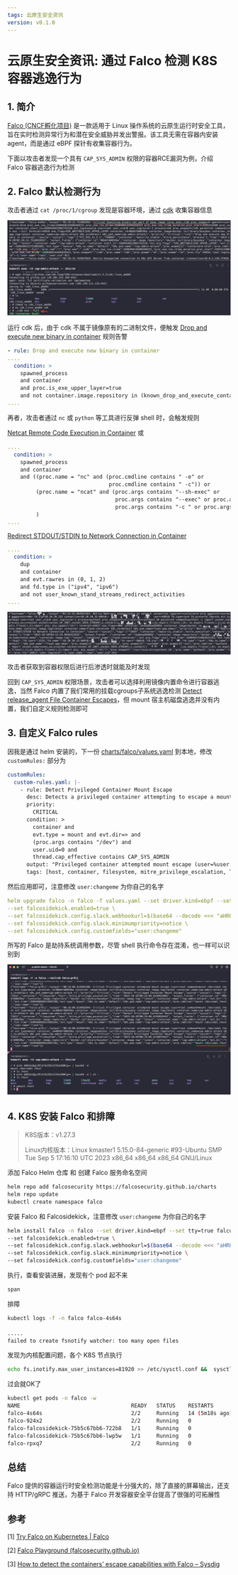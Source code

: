```yaml
---
tags: 云原生安全资讯
version: v0.1.0
---
```

# 云原生安全资讯: 通过 Falco 检测 K8S 容器逃逸行为

## 1. 简介

[Falco (CNCF孵化项目)](https://github.com/falcosecurity/falco) 是一款适用于 Linux 操作系统的云原生运行时安全工具，旨在实时检测异常行为和潜在安全威胁并发出警报。该工具无需在容器内安装agent，而是通过 eBPF 探针有收集容器行为。

下面以攻击者发现一个具有 `CAP_SYS_ADMIN` 权限的容器RCE漏洞为例，介绍 Falco 容器逃逸行为检测

## 2. Falco 默认检测行为

攻击者通过 `cat /proc/1/cgroup` 发现是容器环境，通过 [cdk](https://github.com/cdk-team/CDK) 收集容器信息

![1698460544954](image/2023.10.28_通过Falco检测K8S容器逃逸行为/1698460544954.png)

运行 cdk 后，由于 cdk 不属于镜像原有的二进制文件，便触发 [Drop and execute new binary in container](https://github.com/falcosecurity/rules/blob/falco-rules-2.0.0/rules/falco_rules.yaml#L1171) 规则告警

```yaml
- rule: Drop and execute new binary in container
....
  condition: >
    spawned_process
    and container
    and proc.is_exe_upper_layer=true 
    and not container.image.repository in (known_drop_and_execute_containers)
....
```

再者，攻击者通过 `nc` 或 `python` 等工具进行反弹 shell 时，会触发规则

[Netcat Remote Code Execution in Container](https://github.com/falcosecurity/rules/blob/falco-rules-2.0.0/rules/falco_rules.yaml#L842-L860) 或

```yaml
....
  condition: >
    spawned_process 
    and container 
    and ((proc.name = "nc" and (proc.cmdline contains " -e" or 
                                proc.cmdline contains " -c")) or
         (proc.name = "ncat" and (proc.args contains "--sh-exec" or 
                                  proc.args contains "--exec" or proc.args contains "-e " or
                                  proc.args contains "-c " or proc.args contains "--lua-exec"))
         )
....
```

[Redirect STDOUT/STDIN to Network Connection in Container](https://github.com/falcosecurity/rules/blob/falco-rules-2.0.0/rules/falco_rules.yaml#L1018-L1034)

```yaml
....
  condition: > 
    dup 
    and container 
    and evt.rawres in (0, 1, 2) 
    and fd.type in ("ipv4", "ipv6") 
    and not user_known_stand_streams_redirect_activities
....
```

![1698468600557](image/2023.10.28_通过Falco检测K8S容器逃逸行为/1698468600557.png)

攻击者获取到容器权限后进行后渗透时就能及时发现


回到 `CAP_SYS_ADMIN` 权限场景，攻击者可以选择利用镜像内置命令进行容器逃逸，当然 Falco 内置了我们常用的挂载cgroups子系统逃逸检测 [Detect release_agent File Container Escapes](https://github.com/falcosecurity/rules/blob/falco-rules-2.0.0/rules/falco_rules.yaml#L1066-L1079)，但 mount 宿主机磁盘逃逸并没有内置，我们自定义规则检测即可

## 3. 自定义 Falco rules

因我是通过 helm 安装的，下一份 [charts/falco/values.yaml](https://github.com/falcosecurity/charts/blob/master/charts/falco/values.yaml) 到本地，修改 `customRules:` 部分为

```yaml
customRules:
  custom-rules.yaml: |-
    - rule: Detect Privileged Container Mount Escape
      desc: Detects a privileged container attempting to escape a mount namespace.
      priority:
        CRITICAL
      condition: >
        container and
        evt.type = mount and evt.dir=> and
        (proc.args contains "/dev") and
        user.uid=0 and
        thread.cap_effective contains CAP_SYS_ADMIN
      output: "Privileged container attempted mount escape (user=%user.name command=%proc.cmdline evt_type=%evt.type %container.info %evt.dir)"
      tags: [host, container, filesystem, mitre_privilege_escalation, T1611]
```

然后应用即可，注意修改 `user:changeme` 为你自己的名字

```yaml
helm upgrade falco -n falco -f values.yaml --set driver.kind=ebpf --set tty=true falcosecurity/falco \
--set falcosidekick.enabled=true \
--set falcosidekick.config.slack.webhookurl=$(base64 --decode <<< "aHR0cHM6Ly9ob29rcy5zbGFjay5jb20vc2VydmljZXMvVDA0QUhTRktMTTgvQjA1SzA3NkgyNlMvV2ZHRGQ5MFFDcENwNnFzNmFKNkV0dEg4") \
--set falcosidekick.config.slack.minimumpriority=notice \
--set falcosidekick.config.customfields="user:changeme"
```

所写的 Falco 是劫持系统调用参数，尽管 shell 执行命令存在混淆，也一样可以识别到

![1698481090034](image/2023.10.28_通过Falco检测K8S容器逃逸行为/1698481090034.png)

## 4. K8S 安装 Falco 和排障

> K8S版本：v1.27.3
>
> Linux内核版本：Linux kmaster1 5.15.0-84-generic #93-Ubuntu SMP Tue Sep 5 17:16:10 UTC 2023 x86_64 x86_64 x86_64 GNU/Linux

添加 Falco Helm 仓库 和 创建 Falco 服务命名空间

```bash
helm repo add falcosecurity https://falcosecurity.github.io/charts
helm repo update
kubectl create namespace falco
```

安装 Falco 和 Falcosidekick，注意修改 `user:changeme` 为你自己的名字

```bash
helm install falco -n falco --set driver.kind=ebpf --set tty=true falcosecurity/falco \
--set falcosidekick.enabled=true \
--set falcosidekick.config.slack.webhookurl=$(base64 --decode <<< "aHR0cHM6Ly9ob29rcy5zbGFjay5jb20vc2VydmljZXMvVDA0QUhTRktMTTgvQjA1SzA3NkgyNlMvV2ZHRGQ5MFFDcENwNnFzNmFKNkV0dEg4") \
--set falcosidekick.config.slack.minimumpriority=notice \
--set falcosidekick.config.customfields="user:changeme"
```

执行，查看安装进展，发现有个 pod 起不来

```bash
span
```

排障

```bash
kubectl logs -f -n falco falco-4s64s

.....
failed to create fsnotify watcher: too many open files
```

发现为内核配置问题，各个 K8S 节点执行

```bash
echo fs.inotify.max_user_instances=81920 >> /etc/sysctl.conf &&  sysctl -p
```

过会就OK了

```bash
kubectl get pods -n falco -w
NAME                                   READY   STATUS    RESTARTS         AGE
falco-4s64s                            2/2     Running   14 (5m18s ago)   24m
falco-924x2                            2/2     Running   0                24m
falco-falcosidekick-75b5c67bb6-722b8   1/1     Running   0                24m
falco-falcosidekick-75b5c67bb6-lwp5w   1/1     Running   0                24m
falco-rpxq7                            2/2     Running   0                24m
```

## 总结
Falco 提供的容器运行时安全检测功能是十分强大的，除了直接的屏幕输出，还支持 HTTP/gRPC 推送，为基于 Falco 开发容器安全平台提高了很强的可拓展性

## 参考

[1] [Try Falco on Kubernetes | Falco](https://falco.org/docs/getting-started/falco-kubernetes-quickstart/)

[2] [Falco Playground (falcosecurity.github.io)](https://falcosecurity.github.io/falco-playground/)

[3] [How to detect the containers’ escape capabilities with Falco – Sysdig](https://sysdig.com/blog/container-escape-capabilities-falco-detection/)
